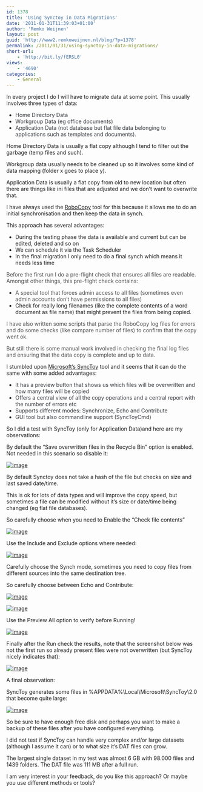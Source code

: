 ```yaml
---
id: 1378
title: 'Using Synctoy in Data Migrations'
date: '2011-01-31T11:39:03+01:00'
author: 'Remko Weijnen'
layout: post
guid: 'http://www2.remkoweijnen.nl/blog/?p=1378'
permalink: /2011/01/31/using-synctoy-in-data-migrations/
short-url:
    - 'http://bit.ly/fERSL0'
views:
    - '4690'
categories:
    - General
---
```


In every project I do I will have to migrate data at some point. This usually involves three types of data:

- <span style="color: #35383d;">Home Directory Data</span>
- <span style="color: #35383d;">Workgroup Data (eg office documents)</span>
- <span style="color: #35383d;">Application Data (not database but flat file data belonging to applications such as templates and documents).</span>

Home Directory Data is usually a flat copy although I tend to filter out the garbage (temp files and such).

Workgroup data usually needs to be cleaned up so it involves some kind of data mapping (folder x goes to place y).

Application Data is usually a flat copy from old to new location but often there are things like ini files that are adjusted and we don’t want to overwrite that.

I have always used the [RoboCopy](http://en.wikipedia.org/wiki/Robocopy) tool for this because it allows me to do an initial synchronisation and then keep the data in synch.

This approach has several advantages:

- During the testing phase the data is available and current but can be edited, deleted and so on
- We can schedule it via the Task Scheduler
- In the final migration I only need to do a final synch which means it needs less time

<span style="color: #4c4c4c;">Before the first run I do a pre-flight check that ensures all files are readable. Amongst other things, this pre-flight check contains:</span>

- <span style="color: #4c4c4c;">A special tool that forces admin access to all files (sometimes even admin accounts don’t have permissions to all files)</span>
- Check for really long filenames (like the complete contents of a word document as file name) that might prevent the files from being copied.

<span style="color: #4c4c4c;">I have also written some scripts that parse the RoboCopy log files for errors and do some checks (like compare number of files) to confirm that the copy went ok.</span>

<span style="color: #4c4c4c;">But still there is some manual work involved in checking the final log files and ensuring that the data copy is complete and up to data.</span>

I stumbled upon [Microsoft’s SyncToy](http://www.microsoft.com/downloads/en/details.aspx?familyid=c26efa36-98e0-4ee9-a7c5-98d0592d8c52&displaylang=en) tool and it seems that it can do the same with some added advantages:

- <span style="color: #35383d;">It has a preview button that shows us which files will be overwritten and how many files will be copied</span>
- <span style="color: #35383d;">Offers a central view of all the copy operations and a central report with the number of errors etc</span>
- <span style="color: #35383d;">Supports different modes: Synchronize, Echo and Contribute</span>
- <span style="color: #35383d;">GUI tool but also commandline support (SyncToyCmd)</span>

So I did a test with SyncToy (only for Application Data)and here are my observations:

By default the “Save overwritten files in the Recycle Bin” option is enabled. Not needed in this scenario so disable it:

[![image](http://192.168.40.25:8081/wp-content/uploads/2011/01/image_thumb26.png "image")](http://192.168.40.25:8081/wp-content/uploads/2011/01/image26.png)

By default Synctoy does not take a hash of the file but checks on size and last saved date/time.

This is ok for lots of data types and will improve the copy speed, but sometimes a file can be modified without it’s size or date/time being changed (eg flat file databases).

So carefully choose when you need to Enable the “Check file contents”

[![image](http://192.168.40.25:8081/wp-content/uploads/2011/01/image_thumb27.png "image")](http://192.168.40.25:8081/wp-content/uploads/2011/01/image27.png)

Use the Include and Exclude options where needed:

[![image](http://192.168.40.25:8081/wp-content/uploads/2011/01/image_thumb28.png "image")](http://192.168.40.25:8081/wp-content/uploads/2011/01/image28.png)

Carefully choose the Synch mode, sometimes you need to copy files from different sources into the same destination tree.

So carefully choose between Echo and Contribute:

[![image](http://192.168.40.25:8081/wp-content/uploads/2011/01/image_thumb29.png "image")](http://192.168.40.25:8081/wp-content/uploads/2011/01/image29.png)

[![image](http://192.168.40.25:8081/wp-content/uploads/2011/01/image_thumb30.png "image")](http://192.168.40.25:8081/wp-content/uploads/2011/01/image30.png)

Use the Preview All option to verify before Running!

[![image](http://192.168.40.25:8081/wp-content/uploads/2011/01/image_thumb31.png "image")](http://192.168.40.25:8081/wp-content/uploads/2011/01/image31.png)

Finally after the Run check the results, note that the screenshot below was not the first run so already present files were not overwritten (but SyncToy nicely indicates that):

[![image](http://192.168.40.25:8081/wp-content/uploads/2011/01/image_thumb32.png "image")](http://192.168.40.25:8081/wp-content/uploads/2011/01/image32.png)

A final observation:

SyncToy generates some files in %APPDATA%\\Local\\Microsoft\\SyncToy\\2.0 that become quite large:

[![image](http://192.168.40.25:8081/wp-content/uploads/2011/01/image_thumb33.png "image")](http://192.168.40.25:8081/wp-content/uploads/2011/01/image33.png)

So be sure to have enough free disk and perhaps you want to make a backup of these files after you have configured everything.

I did not test if SyncToy can handle very complex and/or large datasets (although I assume it can) or to what size it’s DAT files can grow.

The largest single dataset in my test was almost 6 GB with 98.000 files and 1439 folders. The DAT file was 111 MB after a full run.

I am very interest in your feedback, do you like this approach? Or maybe you use different methods or tools?